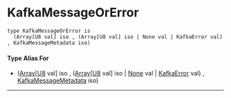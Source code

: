 # KafkaMessageOrError

```pony
type KafkaMessageOrError is
  (Array[U8 val] iso , (Array[U8 val] iso | None val | KafkaError val) , KafkaMessageMetadata iso)
```

#### Type Alias For

* ([Array](builtin-Array)\[[U8](builtin-U8) val\] iso , ([Array](builtin-Array)\[[U8](builtin-U8) val\] iso | [None](builtin-None) val | [KafkaError](pony-kafka-KafkaError) val) , [KafkaMessageMetadata](pony-kafka-KafkaMessageMetadata) iso)

---

